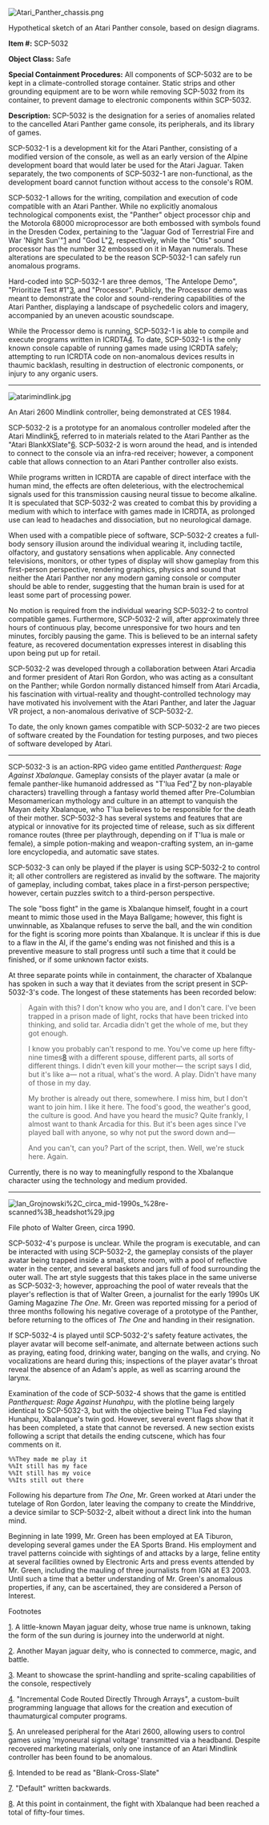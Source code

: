 ![Atari_Panther_chassis.png](https://upload.wikimedia.org/wikipedia/commons/4/4d/Atari_Panther_chassis.png)

Hypothetical sketch of an Atari Panther console, based on design diagrams.

**Item #:** SCP-5032

**Object Class:** Safe

**Special Containment Procedures:** All components of SCP-5032 are to be kept in a climate-controlled storage container. Static strips and other grounding equipment are to be worn while removing SCP-5032 from its container, to prevent damage to electronic components within SCP-5032.

**Description:** SCP-5032 is the designation for a series of anomalies related to the cancelled Atari Panther game console, its peripherals, and its library of games.

SCP-5032-1 is a development kit for the Atari Panther, consisting of a modified version of the console, as well as an early version of the Alpine development board that would later be used for the Atari Jaguar. Taken separately, the two components of SCP-5032-1 are non-functional, as the development board cannot function without access to the console's ROM.

SCP-5032-1 allows for the writing, compilation and execution of code compatible with an Atari Panther. While no explicitly anomalous technological components exist, the "Panther" object processor chip and the Motorola 68000 microprocessor are both embossed with symbols found in the Dresden Codex, pertaining to the "Jaguar God of Terrestrial Fire and War 'Night Sun'"[1](javascript:;) and "God L"[2](javascript:;), respectively, while the "Otis" sound processor has the number 32 embossed on it in Mayan numerals. These alterations are speculated to be the reason SCP-5032-1 can safely run anomalous programs.

Hard-coded into SCP-5032-1 are three demos, 'The Antelope Demo", "Prioritize Test #1"[3](javascript:;), and "Processor". Publicly, the Processor demo was meant to demonstrate the color and sound-rendering capabilities of the Atari Panther, displaying a landscape of psychedelic colors and imagery, accompanied by an uneven acoustic soundscape.

While the Processor demo is running, SCP-5032-1 is able to compile and execute programs written in ICRDTA[4](javascript:;). To date, SCP-5032-1 is the only known console capable of running games made using ICRDTA safely; attempting to run ICRDTA code on non-anomalous devices results in thaumic backlash, resulting in destruction of electronic components, or injury to any organic users.

* * *

![atarimindlink.jpg](http://scp-wiki.wdfiles.com/local--files/scp-5032/atarimindlink.jpg)

An Atari 2600 Mindlink controller, being demonstrated at CES 1984.

SCP-5032-2 is a prototype for an anomalous controller modeled after the Atari Mindlink[5](javascript:;), referred to in materials related to the Atari Panther as the "Atari BlankXSlate"[6](javascript:;). SCP-5032-2 is worn around the head, and is intended to connect to the console via an infra-red receiver; however, a component cable that allows connection to an Atari Panther controller also exists.

While programs written in ICRDTA are capable of direct interface with the human mind, the effects are often deleterious, with the electrochemical signals used for this transmission causing neural tissue to become alkaline. It is speculated that SCP-5032-2 was created to combat this by providing a medium with which to interface with games made in ICRDTA, as prolonged use can lead to headaches and dissociation, but no neurological damage.

When used with a compatible piece of software, SCP-5032-2 creates a full-body sensory illusion around the individual wearing it, including tactile, olfactory, and gustatory sensations when applicable. Any connected televisions, monitors, or other types of display will show gameplay from this first-person perspective, rendering graphics, physics and sound that neither the Atari Panther nor any modern gaming console or computer should be able to render, suggesting that the human brain is used for at least some part of processing power.

No motion is required from the individual wearing SCP-5032-2 to control compatible games. Furthermore, SCP-5032-2 will, after approximately three hours of continuous play, become unresponsive for two hours and ten minutes, forcibly pausing the game. This is believed to be an internal safety feature, as recovered documentation expresses interest in disabling this upon being put up for retail.

SCP-5032-2 was developed through a collaboration between Atari Arcadia and former president of Atari Ron Gordon, who was acting as a consultant on the Panther; while Gordon normally distanced himself from Atari Arcadia, his fascination with virtual-reality and thought-controlled technology may have motivated his involvement with the Atari Panther, and later the Jaguar VR project, a non-anomalous derivative of SCP-5032-2.

To date, the only known games compatible with SCP-5032-2 are two pieces of software created by the Foundation for testing purposes, and two pieces of software developed by Atari.

* * *

SCP-5032-3 is an action-RPG video game entitled _Pantherquest: Rage Against Xbalanque_. Gameplay consists of the player avatar (a male or female panther-like humanoid addressed as "T'lua Fed"[7](javascript:;) by non-playable characters) travelling through a fantasy world themed after Pre-Columbian Mesomamerican mythology and culture in an attempt to vanquish the Mayan deity Xbalanque, who T'lua believes to be responsible for the death of their mother. SCP-5032-3 has several systems and features that are atypical or innovative for its projected time of release, such as six different romance routes (three per playthrough, depending on if T'lua is male or female), a simple potion-making and weapon-crafting system, an in-game lore encyclopedia, and automatic save states.

SCP-5032-3 can only be played if the player is using SCP-5032-2 to control it; all other controllers are registered as invalid by the software. The majority of gameplay, including combat, takes place in a first-person perspective; however, certain puzzles switch to a third-person perspective.

The sole "boss fight" in the game is Xbalanque himself, fought in a court meant to mimic those used in the Maya Ballgame; however, this fight is unwinnable, as Xbalanque refuses to serve the ball, and the win condition for the fight is scoring more points than Xbalanque. It is unclear if this is due to a flaw in the AI, if the game's ending was not finished and this is a preventive measure to stall progress until such a time that it could be finished, or if some unknown factor exists.

At three separate points while in containment, the character of Xbalanque has spoken in such a way that it deviates from the script present in SCP-5032-3's code. The longest of these statements has been recorded below:

> Again with this? I don't know who you are, and I don't care. I've been trapped in a prison made of light, rocks that have been tricked into thinking, and solid tar. Arcadia didn't get the whole of me, but they got enough.
> 
> I know you probably can't respond to me. You've come up here fifty-nine times[8](javascript:;) with a different spouse, different parts, all sorts of different things. I didn't even kill your mother— the script says I did, but it's like a— not a ritual, what's the word. A play. Didn't have many of those in my day.
> 
> My brother is already out there, somewhere. I miss him, but I don't want to join him. I like it here. The food's good, the weather's good, the culture is good. And have you heard the music? Quite frankly, I almost want to thank Arcadia for this. But it's been ages since I've played ball with anyone, so why not put the sword down and—
> 
> And you can't, can you? Part of the script, then. Well, we're stuck here. Again.

Currently, there is no way to meaningfully respond to the Xbalanque character using the technology and medium provided.

* * *

![Ian_Grojnowski%2C_circa_mid-1990s_%28re-scanned%3B_headshot%29.jpg](https://upload.wikimedia.org/wikipedia/commons/2/2e/Ian_Grojnowski%2C_circa_mid-1990s_%28re-scanned%3B_headshot%29.jpg)

File photo of Walter Green, circa 1990.

SCP-5032-4's purpose is unclear. While the program is executable, and can be interacted with using SCP-5032-2, the gameplay consists of the player avatar being trapped inside a small, stone room, with a pool of reflective water in the center, and several baskets and jars full of food surrounding the outer wall. The art style suggests that this takes place in the same universe as SCP-5032-3; however, approaching the pool of water reveals that the player's reflection is that of Walter Green, a journalist for the early 1990s UK Gaming Magazine _The One_. Mr. Green was reported missing for a period of three months following his negative coverage of a prototype of the Panther, before returning to the offices of _The One_ and handing in their resignation.

If SCP-5032-4 is played until SCP-5032-2's safety feature activates, the player avatar will become self-animate, and alternate between actions such as praying, eating food, drinking water, banging on the walls, and crying. No vocalizations are heard during this; inspections of the player avatar's throat reveal the absence of an Adam's apple, as well as scarring around the larynx.

Examination of the code of SCP-5032-4 shows that the game is entitled _Pantherquest: Rage Against Hunahpu_, with the plotline being largely identical to SCP-5032-3, but with the objective being T'lua Fed slaying Hunahpu, Xbalanque's twin god. However, several event flags show that it has been completed, a state that cannot be reversed. A new section exists following a script that details the ending cutscene, which has four comments on it.

    %%They made me play it
    %%It still has my face
    %%It still has my voice
    %%Its still out there

Following his departure from _The One_, Mr. Green worked at Atari under the tutelage of Ron Gordon, later leaving the company to create the Minddrive, a device similar to SCP-5032-2, albeit without a direct link into the human mind.

Beginning in late 1999, Mr. Green has been employed at EA Tiburon, developing several games under the EA Sports Brand. His employment and travel patterns coincide with sightings of and attacks by a large, feline entity at several facilities owned by Electronic Arts and press events attended by Mr. Green, including the mauling of three journalists from IGN at E3 2003. Until such a time that a better understanding of Mr. Green's anomalous properties, if any, can be ascertained, they are considered a Person of Interest.

Footnotes

[1](javascript:;). A little-known Mayan jaguar deity, whose true name is unknown, taking the form of the sun during is journey into the underworld at night.

[2](javascript:;). Another Mayan jaguar deity, who is connected to commerce, magic, and battle.

[3](javascript:;). Meant to showcase the sprint-handling and sprite-scaling capabilities of the console, respectively

[4](javascript:;). "Incremental Code Routed Directly Through Arrays", a custom-built programming language that allows for the creation and execution of thaumaturgical computer programs.

[5](javascript:;). An unreleased peripheral for the Atari 2600, allowing users to control games using 'myoneural signal voltage' transmitted via a headband. Despite recovered marketing materials, only one instance of an Atari Mindlink controller has been found to be anomalous.

[6](javascript:;). Intended to be read as "Blank-Cross-Slate"

[7](javascript:;). "Default" written backwards.

[8](javascript:;). At this point in containment, the fight with Xbalanque had been reached a total of fifty-four times.